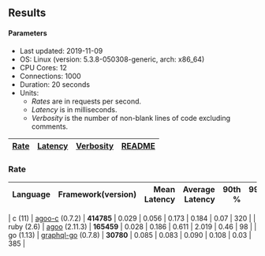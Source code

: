 ## Results

<!-- Result from here -->

#### Parameters
- Last updated: 2019-11-09
- OS: Linux (version: 5.3.8-050308-generic, arch: x86_64)
- CPU Cores: 12
- Connections: 1000
- Duration: 20 seconds
- Units:
  - _Rates_ are in requests per second.
  - _Latency_ is in milliseconds.
  - _Verbosity_ is the number of non-blank lines of code excluding comments.

| [Rate](rates.md) | [Latency](latency.md) | [Verbosity](verbosity.md) | [README](README.md) |
| ---------------- | --------------------- | ------------------------- | ------------------- |

### Rate
| Language | Framework(version) | Mean Latency | Average Latency | 90th % | 99th % | Std Dev | Rate | Verbosity |
| -------- | ------------------ | ------------:| ---------------:| ------:| ------:| -------:| ----:| ---------:|

| c (11) | [agoo-c](github.com/ohler55/agoo-c) (0.7.2) | **414785** | 0.029 | 0.056 | 0.173 | 0.184 | 0.07 | 320 |
| ruby (2.6) | [agoo](github.com/ohler55/agoo) (2.11.3) | **165459** | 0.028 | 0.186 | 0.611 | 2.019 | 0.46 | 98 |
| go (1.13) | [graphql-go](https://github.com/graphql-go/graphql) (0.7.8) | **30780** | 0.085 | 0.083 | 0.090 | 0.108 | 0.03 | 385 |
<!-- Result till here -->
